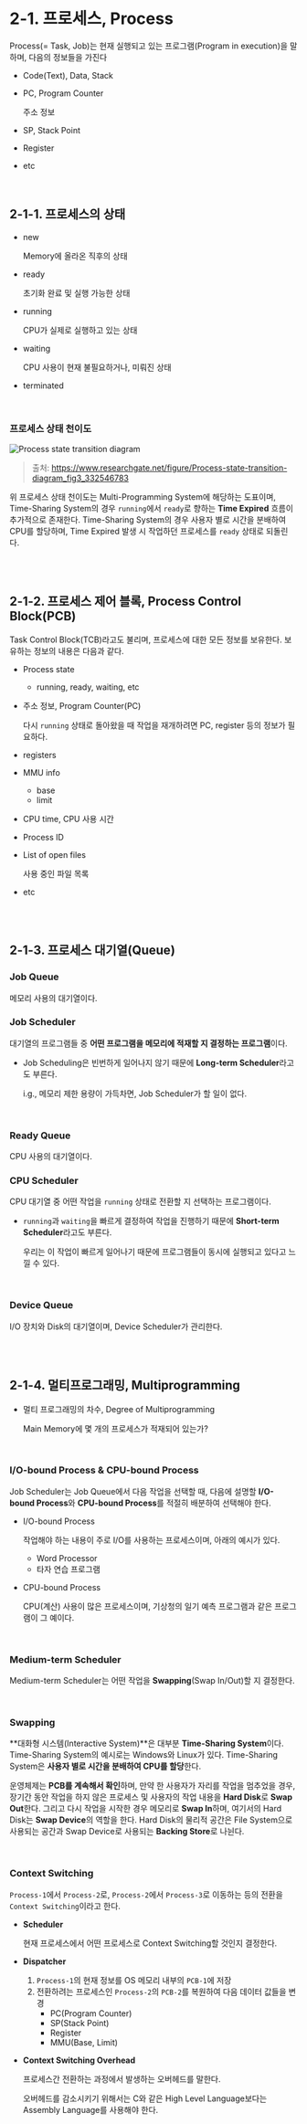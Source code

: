 # 2-1. 프로세스, Process

Process(= Task, Job)는 현재 실행되고 있는 프로그램(Program in execution)을 말하며, 다음의 정보들을 가진다

- Code(Text), Data, Stack

- PC, Program Counter

  주소 정보

- SP, Stack Point

- Register

- etc

<br>

## 2-1-1. 프로세스의 상태

- new

  Memory에 올라온 직후의 상태

- ready

  초기화 완료 및 실행 가능한 상태

- running

  CPU가 실제로 실행하고 있는 상태

- waiting

  CPU 사용이 현재 불필요하거나, 미뤄진 상태

- terminated

<br>

### 프로세스 상태 천이도

![Process state transition diagram](../../assets/Process-state-transition-diagram.png)

> 출처: https://www.researchgate.net/figure/Process-state-transition-diagram_fig3_332546783

위 프로세스 상태 천이도는 Multi-Programming System에 해당하는 도표이며, Time-Sharing System의 경우 `running`에서 `ready`로 향하는 **Time Expired** 흐름이 추가적으로 존재한다. Time-Sharing System의 경우 사용자 별로 시간을 분배하여 CPU를 할당하며, Time Expired 발생 시 작업하던 프로세스를 `ready` 상태로 되돌린다.

<br>

<br>

## 2-1-2. 프로세스 제어 블록, Process Control Block(PCB)

Task Control Block(TCB)라고도 불리며, 프로세스에 대한 모든 정보를 보유한다. 보유하는 정보의 내용은 다음과 같다.

- Process state

  - running, ready, waiting, etc

- 주소 정보, Program Counter(PC)

  다시 `running` 상태로 돌아왔을 때 작업을 재개하려면 PC, register 등의 정보가 필요하다.

- registers

- MMU info

  - base
  - limit

- CPU time, CPU 사용 시간

- Process ID

- List of open files

  사용 중인 파일 목록

- etc

<br>

<br>

## 2-1-3. 프로세스 대기열(Queue)

### Job Queue

메모리 사용의 대기열이다.

### Job Scheduler

대기열의 프로그램들 중 **어떤 프로그램을 메모리에 적재할 지 결정하는 프로그램**이다.

- Job Scheduling은 빈번하게 일어나지 않기 때문에 **Long-term Scheduler**라고도 부른다.

  i.g., 메모리 제한 용량이 가득차면, Job Scheduler가 할 일이 없다.

<br>

### Ready Queue

CPU 사용의 대기열이다.

### CPU Scheduler

CPU 대기열 중 어떤 작업을 `running` 상태로 전환할 지 선택하는 프로그램이다.

- `running`과 `waiting`을 빠르게 결정하여 작업을 진행하기 때문에 **Short-term Scheduler**라고도 부른다.

  우리는 이 작업이 빠르게 일어나기 때문에 프로그램들이 동시에 실행되고 있다고 느낄 수 있다.

<br>

### Device Queue

I/O 장치와 Disk의 대기열이며, Device Scheduler가 관리한다.

<br>

<br>

## 2-1-4. 멀티프로그래밍, Multiprogramming

- 멀티 프로그래밍의 차수, Degree of Multiprogramming

  Main Memory에 몇 개의 프로세스가 적재되어 있는가?

<br>

### I/O-bound Process & CPU-bound Process

Job Scheduler는 Job Queue에서 다음 작업을 선택할 때, 다음에 설명할 **I/O-bound Process**와 **CPU-bound Process**를 적절히 배분하여  선택해야 한다.

- I/O-bound Process

  작업해야 하는 내용이 주로 I/O를 사용하는 프로세스이며, 아래의 예시가 있다.

  - Word Processor
  - 타자 연습 프로그램

- CPU-bound Process

  CPU(계산) 사용이 많은 프로세스이며, 기상청의 일기 예측 프로그램과 같은 프로그램이 그 예이다.

<br>

### Medium-term Scheduler

Medium-term Scheduler는 어떤 작업을 **Swapping**(Swap In/Out)할 지 결정한다.

<br>

### Swapping

**대화형 시스템(Interactive System)**은 대부분 **Time-Sharing System**이다. Time-Sharing System의 예시로는 Windows와 Linux가 있다. Time-Sharing System은 **사용자 별로 시간을 분배하여 CPU를 할당**한다.

운영체제는 **PCB를 계속해서 확인**하며, 만약 한 사용자가 자리를 작업을 멈추었을 경우, 장기간 동안 작업을 하지 않은 프로세스 및 사용자의 작업 내용을 **Hard Disk**로 **Swap Out**한다. 그리고 다시 작업을 시작한 경우 메모리로 **Swap In**하며, 여기서의 Hard Disk는 **Swap Device**의 역할을 한다. Hard Disk의 물리적 공간은 File System으로 사용되는 공간과 Swap Device로 사용되는 **Backing Store**로 나뉜다.

<br>

### Context Switching

`Process-1`에서 `Process-2`로, `Process-2`에서 `Process-3`로 이동하는 등의 전환을 `Context Switching`이라고 한다.

- **Scheduler**

  현재 프로세스에서 어떤 프로세스로 Context Switching할 것인지 결정한다.

- **Dispatcher**

  1. `Process-1`의 현재 정보를 OS 메모리 내부의 `PCB-1`에 저장
  2. 전환하려는 프로세스인 `Process-2`의 `PCB-2`를 복원하여 다음 데이터 값들을 변경
     - PC(Program Counter)
     - SP(Stack Point)
     - Register
     - MMU(Base, Limit)

- **Context Switching Overhead**

  프로세스간 전환하는 과정에서 발생하는 오버헤드를 말한다.

  오버헤드를 감소시키기 위해서는 C와 같은 High Level Language보다는 Assembly Language를 사용해야 한다.


